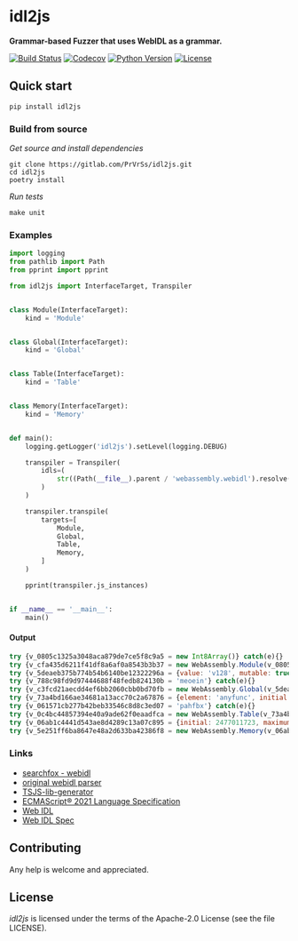 # idl2js

**Grammar-based Fuzzer that uses WebIDL as a grammar.**

[![Build Status](https://img.shields.io/travis/PrVrSs/idl2js/master?style=plastic)](https://travis-ci.org/github/PrVrSs/idl2js)
[![Codecov](https://img.shields.io/codecov/c/github/PrVrSs/idl2js?style=plastic)](https://codecov.io/gh/PrVrSs/idl2js)
[![Python Version](https://img.shields.io/badge/python-3.10-blue?style=plastic)](https://www.python.org/)
[![License](https://img.shields.io/cocoapods/l/A?style=plastic)](https://github.com/PrVrSs/idl2js/blob/master/LICENSE)


## Quick start

```shell script
pip install idl2js
```


### Build from source

*Get source and install dependencies*
```shell script
git clone https://gitlab.com/PrVrSs/idl2js.git
cd idl2js
poetry install
```

*Run tests*
```shell script
make unit
```


### Examples

```python
import logging
from pathlib import Path
from pprint import pprint

from idl2js import InterfaceTarget, Transpiler


class Module(InterfaceTarget):
    kind = 'Module'


class Global(InterfaceTarget):
    kind = 'Global'


class Table(InterfaceTarget):
    kind = 'Table'


class Memory(InterfaceTarget):
    kind = 'Memory'


def main():
    logging.getLogger('idl2js').setLevel(logging.DEBUG)

    transpiler = Transpiler(
        idls=(
            str((Path(__file__).parent / 'webassembly.webidl').resolve()),
        )
    )

    transpiler.transpile(
        targets=[
            Module,
            Global,
            Table,
            Memory,
        ]
    )

    pprint(transpiler.js_instances)


if __name__ == '__main__':
    main()

```


#### Output

```js
try {v_0805c1325a3048aca879de7ce5f8c9a5 = new Int8Array()} catch(e){}
try {v_cfa435d6211f41df8a6af0a8543b3b37 = new WebAssembly.Module(v_0805c1325a3048aca879de7ce5f8c9a5)} catch(e){}
try {v_5deaeb375b774b54b6140be12322296a = {value: 'v128', mutable: true}} catch(e){}
try {v_788c98fd9d97444688f48fedb824130b = 'meoein'} catch(e){}
try {v_c3fcd21aecdd4ef6bb2060cbb0bd70fb = new WebAssembly.Global(v_5deaeb375b774b54b6140be12322296a, v_788c98fd9d97444688f48fedb824130b)} catch(e){}
try {v_73a4bd166ae34681a13acc70c2a67876 = {element: 'anyfunc', initial: 290477176, maximum: 3297392043}} catch(e){}
try {v_061571cb277b42beb33546c8d8c3ed07 = 'pahfbx'} catch(e){}
try {v_0c4bc44857394e40a9ade62f0eaadfca = new WebAssembly.Table(v_73a4bd166ae34681a13acc70c2a67876, v_061571cb277b42beb33546c8d8c3ed07)} catch(e){}
try {v_06ab1c4441d543ae8d4289c13a07c895 = {initial: 2477011723, maximum: 3809510539}} catch(e){}
try {v_5e251ff6ba8647e48a2d633ba42386f8 = new WebAssembly.Memory(v_06ab1c4441d543ae8d4289c13a07c895)} catch(e){}
```


### Links

* [searchfox - webidl](https://searchfox.org/mozilla-central/source/dom/webidl)
* [original webidl parser](https://github.com/w3c/webidl2.js)
* [TSJS-lib-generator](https://github.com/microsoft/TSJS-lib-generator/tree/master/inputfiles/idl)
* [ECMAScript® 2021 Language Specification](https://tc39.es/ecma262/)
* [Web IDL](https://heycam.github.io/webidl)
* [Web IDL Spec](https://webidl.spec.whatwg.org/)


## Contributing

Any help is welcome and appreciated.


## License

*idl2js* is licensed under the terms of the Apache-2.0 License (see the file LICENSE).

